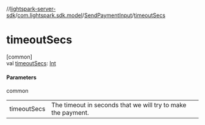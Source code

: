 //[lightspark-server-sdk](../../../index.md)/[com.lightspark.sdk.model](../index.md)/[SendPaymentInput](index.md)/[timeoutSecs](timeout-secs.md)

# timeoutSecs

[common]\
val [timeoutSecs](timeout-secs.md): [Int](https://kotlinlang.org/api/latest/jvm/stdlib/kotlin/-int/index.html)

#### Parameters

common

| | |
|---|---|
| timeoutSecs | The timeout in seconds that we will try to make the payment. |
